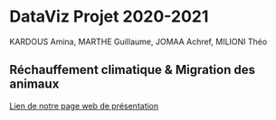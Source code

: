 # DataViz Projet 2020-2021
KARDOUS Amina, MARTHE Guillaume, JOMAA Achref, MILIONI Théo
## Réchauffement climatique & Migration des animaux
[Lien de notre page web de présentation](https://tpdataviz.github.io/TPDataViz/)
